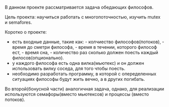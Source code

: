 В данном проекте рассматривается задача обедающих философов.

Цель проекта: научиться работать с многопоточностью, изучить mutex и semafores.

Коротко о проекте:
- есть входные данные, такие как: 
        - колчиество философов(потоков), 
        - время до сметри философа, 
        - время в течении, которого философ ест, 
        - время сна, 
        - количество раз сколько должен поесть каждый филосов(опционально).
- у каждого философа есть одна вилка(мьютекс) и он должен использовать вилку соседа, для того чтобы поесть.
- необходимо разработать программу, в которой с опеределенных ситуaциях философы будут жить вечно, а в других погибать.

Во второй(бонусной части) аналогичная задача, однако, для реализации используются семафоры(вместо мьютексов) и процессы (вместо потоков).
